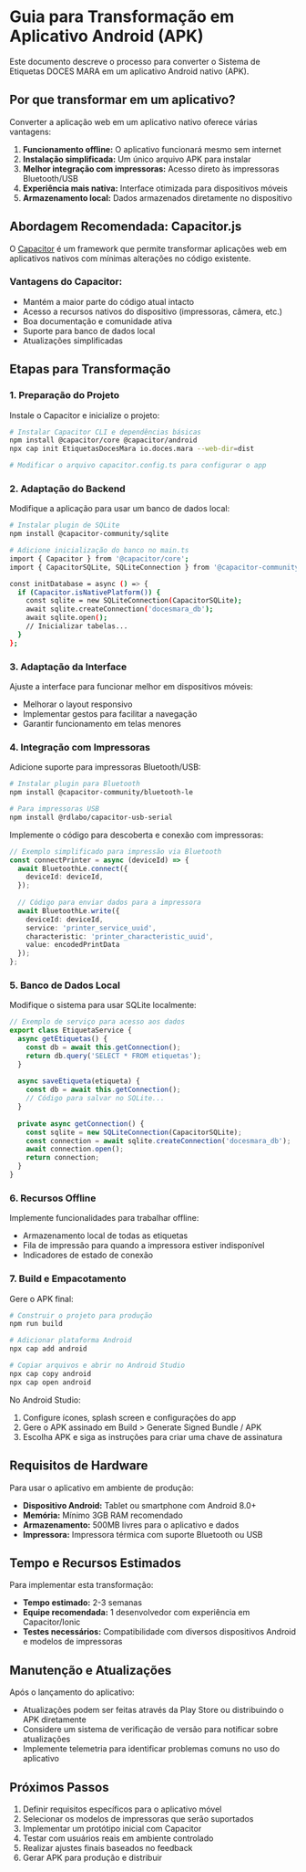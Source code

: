 # Guia para Transformação em Aplicativo Android (APK)

Este documento descreve o processo para converter o Sistema de Etiquetas DOCES MARA em um aplicativo Android nativo (APK).

## Por que transformar em um aplicativo?

Converter a aplicação web em um aplicativo nativo oferece várias vantagens:

1. **Funcionamento offline:** O aplicativo funcionará mesmo sem internet
2. **Instalação simplificada:** Um único arquivo APK para instalar
3. **Melhor integração com impressoras:** Acesso direto às impressoras Bluetooth/USB
4. **Experiência mais nativa:** Interface otimizada para dispositivos móveis
5. **Armazenamento local:** Dados armazenados diretamente no dispositivo

## Abordagem Recomendada: Capacitor.js

O [Capacitor](https://capacitorjs.com/) é um framework que permite transformar aplicações web em aplicativos nativos com mínimas alterações no código existente.

### Vantagens do Capacitor:

- Mantém a maior parte do código atual intacto
- Acesso a recursos nativos do dispositivo (impressoras, câmera, etc.)
- Boa documentação e comunidade ativa
- Suporte para banco de dados local
- Atualizações simplificadas

## Etapas para Transformação

### 1. Preparação do Projeto

Instale o Capacitor e inicialize o projeto:

```bash
# Instalar Capacitor CLI e dependências básicas
npm install @capacitor/core @capacitor/android
npx cap init EtiquetasDocesMara io.doces.mara --web-dir=dist

# Modificar o arquivo capacitor.config.ts para configurar o app
```

### 2. Adaptação do Backend

Modifique a aplicação para usar um banco de dados local:

```bash
# Instalar plugin de SQLite
npm install @capacitor-community/sqlite

# Adicione inicialização do banco no main.ts
import { Capacitor } from '@capacitor/core';
import { CapacitorSQLite, SQLiteConnection } from '@capacitor-community/sqlite';

const initDatabase = async () => {
  if (Capacitor.isNativePlatform()) {
    const sqlite = new SQLiteConnection(CapacitorSQLite);
    await sqlite.createConnection('docesmara_db');
    await sqlite.open();
    // Inicializar tabelas...
  }
};
```

### 3. Adaptação da Interface

Ajuste a interface para funcionar melhor em dispositivos móveis:

- Melhorar o layout responsivo
- Implementar gestos para facilitar a navegação
- Garantir funcionamento em telas menores

### 4. Integração com Impressoras

Adicione suporte para impressoras Bluetooth/USB:

```bash
# Instalar plugin para Bluetooth
npm install @capacitor-community/bluetooth-le

# Para impressoras USB
npm install @rdlabo/capacitor-usb-serial
```

Implemente o código para descoberta e conexão com impressoras:

```typescript
// Exemplo simplificado para impressão via Bluetooth
const connectPrinter = async (deviceId) => {
  await BluetoothLe.connect({
    deviceId: deviceId,
  });
  
  // Código para enviar dados para a impressora
  await BluetoothLe.write({
    deviceId: deviceId,
    service: 'printer_service_uuid',
    characteristic: 'printer_characteristic_uuid',
    value: encodedPrintData
  });
};
```

### 5. Banco de Dados Local

Modifique o sistema para usar SQLite localmente:

```typescript
// Exemplo de serviço para acesso aos dados
export class EtiquetaService {
  async getEtiquetas() {
    const db = await this.getConnection();
    return db.query('SELECT * FROM etiquetas');
  }
  
  async saveEtiqueta(etiqueta) {
    const db = await this.getConnection();
    // Código para salvar no SQLite...
  }
  
  private async getConnection() {
    const sqlite = new SQLiteConnection(CapacitorSQLite);
    const connection = await sqlite.createConnection('docesmara_db');
    await connection.open();
    return connection;
  }
}
```

### 6. Recursos Offline

Implemente funcionalidades para trabalhar offline:

- Armazenamento local de todas as etiquetas
- Fila de impressão para quando a impressora estiver indisponível
- Indicadores de estado de conexão

### 7. Build e Empacotamento

Gere o APK final:

```bash
# Construir o projeto para produção
npm run build

# Adicionar plataforma Android
npx cap add android

# Copiar arquivos e abrir no Android Studio
npx cap copy android
npx cap open android
```

No Android Studio:
1. Configure ícones, splash screen e configurações do app
2. Gere o APK assinado em Build > Generate Signed Bundle / APK
3. Escolha APK e siga as instruções para criar uma chave de assinatura

## Requisitos de Hardware

Para usar o aplicativo em ambiente de produção:

- **Dispositivo Android:** Tablet ou smartphone com Android 8.0+
- **Memória:** Mínimo 3GB RAM recomendado
- **Armazenamento:** 500MB livres para o aplicativo e dados
- **Impressora:** Impressora térmica com suporte Bluetooth ou USB

## Tempo e Recursos Estimados

Para implementar esta transformação:

- **Tempo estimado:** 2-3 semanas
- **Equipe recomendada:** 1 desenvolvedor com experiência em Capacitor/Ionic
- **Testes necessários:** Compatibilidade com diversos dispositivos Android e modelos de impressoras

## Manutenção e Atualizações

Após o lançamento do aplicativo:

- Atualizações podem ser feitas através da Play Store ou distribuindo o APK diretamente
- Considere um sistema de verificação de versão para notificar sobre atualizações
- Implemente telemetria para identificar problemas comuns no uso do aplicativo

## Próximos Passos

1. Definir requisitos específicos para o aplicativo móvel
2. Selecionar os modelos de impressoras que serão suportados
3. Implementar um protótipo inicial com Capacitor
4. Testar com usuários reais em ambiente controlado
5. Realizar ajustes finais baseados no feedback
6. Gerar APK para produção e distribuir